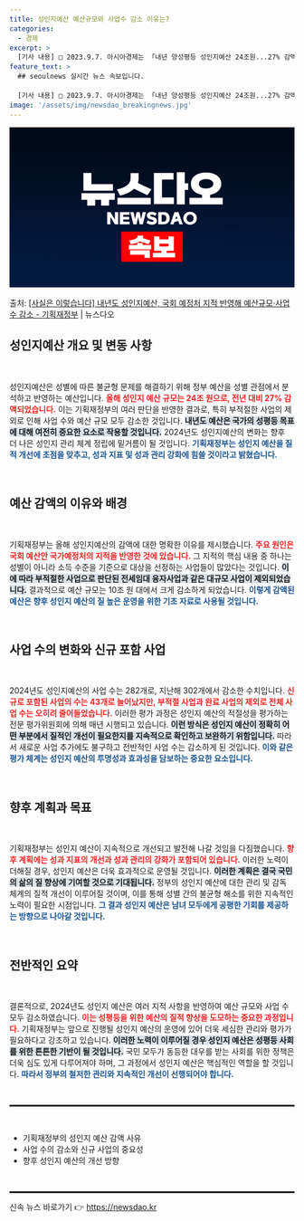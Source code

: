 ```yaml
---
title: 성인지예산 예산규모와 사업수 감소 이유는?
categories:
  - 경제
excerpt: >
  [기사 내용] □ 2023.9.7. 아시아경제는 「내년 양성평등 성인지예산 24조원...27% 감액」기사에서…
feature_text: >
  ## seoulnews 실시간 뉴스 속보입니다.

  [기사 내용] □ 2023.9.7. 아시아경제는 「내년 양성평등 성인지예산 24조원...27% 감액」기사에서…
image: '/assets/img/newsdao_breakingnews.jpg'
---
```


![뉴스다오 속보](/assets/img/newsdao_breakingnews.jpg)

<p>출처: <a href="https://newsdao.kr/1877" rel="dofollow">[사실은 이렇습니다] 내년도 성인지예산, 국회 예정처 지적 반영해 예산규모·사업수 감소 - 기획재정부</a> | 뉴스다오</p>

<h2 data-ke-size="size26">성인지예산 개요 및 변동 사항</h2>

<p data-ke-size="size16">&nbsp;</p>

성인지예산은 성별에 따른 불균형 문제를 해결하기 위해 정부 예산을 성별 관점에서 분석하고 반영하는 예산입니다. <b><span style="color: #ee2323;">올해 성인지 예산 규모는 24조 원으로, 전년 대비 27% 감액되었습니다.</span></b> 이는 기획재정부의 여러 판단을 반영한 결과로, 특히 부적절한 사업의 제외로 인해 사업 수와 예산 규모 모두 감소한 것입니다. <b><span style="background-color: #21538527;">내년도 예산은 국가의 성평등 목표에 대해 여전히 중요한 요소로 작용할 것입니다.</span></b> 2024년도 성인지예산의 변화는 향후 더 나은 성인지 관리 체계 정립에 밑거름이 될 것입니다. <b><span style="color: #1a5490;">기획재정부는 성인지 예산을 질적 개선에 초점을 맞추고, 성과 지표 및 성과 관리 강화에 힘쓸 것이라고 밝혔습니다.</span></b>

<p data-ke-size="size16">&nbsp;</p>

<h2 data-ke-size="size26">예산 감액의 이유와 배경</h2>

<p data-ke-size="size16">&nbsp;</p>

기획재정부는 올해 성인지예산의 감액에 대한 명확한 이유를 제시했습니다. <b><span style="color: #ee2323;">주요 원인은 국회 예산안 국가예정처의 지적을 반영한 것에 있습니다.</span></b> 그 지적의 핵심 내용 중 하나는 성별이 아니라 소득 수준을 기준으로 대상을 선정하는 사업들이 많았다는 것입니다. <b><span style="background-color: #21538527;">이에 따라 부적절한 사업으로 판단된 전세임대 융자사업과 같은 대규모 사업이 제외되었습니다.</span></b> 결과적으로 예산 규모는 10조 원 대에서 크게 감소하게 되었습니다. <b><span style="color: #1a5490;">이렇게 감액된 예산은 향후 성인지 예산의 질 높은 운영을 위한 기초 자료로 사용될 것입니다.</span></b>

<p data-ke-size="size16">&nbsp;</p>

<h2 data-ke-size="size26">사업 수의 변화와 신규 포함 사업</h2>

<p data-ke-size="size16">&nbsp;</p>

2024년도 성인지예산의 사업 수는 282개로, 지난해 302개에서 감소한 수치입니다. <b><span style="color: #ee2323;">신규로 포함된 사업의 수는 43개로 늘어났지만, 부적절 사업과 완료 사업의 제외로 전체 사업 수는 오히려 줄어들었습니다.</span></b> 이러한 평가 과정은 성인지 예산의 적절성을 평가하는 전문 평가위원회에 의해 매년 시행되고 있습니다. <b><span style="background-color: #21538527;">이런 방식은 성인지 예산이 정확히 어떤 부분에서 질적인 개선이 필요한지를 지속적으로 확인하고 보완하기 위함입니다.</span></b> 따라서 새로운 사업 추가에도 불구하고 전반적인 사업 수는 감소하게 된 것입니다. <b><span style="color: #1a5490;">이와 같은 평가 체계는 성인지 예산의 투명성과 효과성을 담보하는 중요한 요소입니다.</span></b>

<p data-ke-size="size16">&nbsp;</p>

<h2 data-ke-size="size26">향후 계획과 목표</h2>

<p data-ke-size="size16">&nbsp;</p>

기획재정부는 성인지 예산이 지속적으로 개선되고 발전해 나갈 것임을 다짐했습니다. <b><span style="color: #ee2323;">향후 계획에는 성과 지표의 개선과 성과 관리의 강화가 포함되어 있습니다.</span></b> 이러한 노력이 더해질 경우, 성인지 예산은 더욱 효과적으로 운영될 것입니다. <b><span style="background-color: #21538527;">이러한 계획은 결국 국민의 삶의 질 향상에 기여할 것으로 기대됩니다.</span></b> 정부의 성인지 예산에 대한 관리 및 감독 체계의 질적 개선이 이루어질 것이며, 이를 통해 성별 간의 불균형 해소를 위한 지속적인 노력이 필요한 시점입니다. <b><span style="color: #1a5490;">그 결과 성인지 예산은 남녀 모두에게 공평한 기회를 제공하는 방향으로 나아갈 것입니다.</span></b>

<p data-ke-size="size16">&nbsp;</p>

<h2 data-ke-size="size26">전반적인 요약</h2>

<p data-ke-size="size16">&nbsp;</p>

결론적으로, 2024년도 성인지 예산은 여러 지적 사항을 반영하여 예산 규모와 사업 수 모두 감소하였습니다. <b><span style="color: #ee2323;">이는 성평등을 위한 예산의 질적 향상을 도모하는 중요한 과정입니다.</span></b> 기획재정부는 앞으로 진행될 성인지 예산의 운영에 있어 더욱 세심한 관리와 평가가 필요하다고 강조하고 있습니다. <b><span style="background-color: #21538527;">이러한 노력이 이루어질 경우 성인지 예산은 성평등 사회를 위한 튼튼한 기반이 될 것입니다.</span></b> 국민 모두가 동등한 대우를 받는 사회를 위한 정책은 더욱 심도 있게 다루어져야 하며, 그 과정에서 성인지 예산은 핵심적인 역할을 할 것입니다. <b><span style="color: #1a5490;">따라서 정부의 철저한 관리와 지속적인 개선이 선행되어야 합니다.</span></b>

<p data-ke-size="size16">&nbsp;</p>

<hr style="border: 1px solid #000;" />

<p data-ke-size="size16">&nbsp;</p>

<ul>
    <li>기획재정부의 성인지 예산 감액 사유</li>
    <li>사업 수의 감소와 신규 사업의 중요성</li>
    <li>향후 성인지 예산의 개선 방향</li>
</ul>

<p data-ke-size="size16">&nbsp;</p>

<hr style="border: 1px solid #000;" /> 

신속 뉴스 바로가기 👉 <a href="https://newsdao.kr" rel="dofollow">https://newsdao.kr</a>


